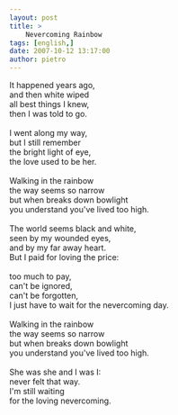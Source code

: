 ```yaml
---
layout: post
title: >
    Nevercoming Rainbow
tags: [english,]
date: 2007-10-12 13:17:00
author: pietro
---
```

It happened years ago,<br/>and then white wiped<br/>all best things I knew,<br/>then I was told to go.<br/><br/>I went along my way,<br/>but I still remember<br/>the bright light of eye,<br/>the love used to be her.<br/><br/>Walking in the rainbow<br/>the way seems so narrow<br/>but when breaks down bowlight<br/>you understand you've lived too high.<br/><br/>The world seems black and white,<br/>seen by my wounded eyes,<br/>and by my far away heart.<br/>But I paid for loving the price:<br/><br/>too much to pay,<br/>can't be ignored,<br/>can't be forgotten,<br/>I just have to wait for the nevercoming day.<br/><br/>Walking in the rainbow<br/>the way seems so narrow<br/>but when breaks down bowlight<br/>you understand you've lived too high.<br/><br/>She was she and I was I:<br/>never felt that way.<br/>I'm still waiting<br/>for the loving nevercoming.
